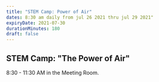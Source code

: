 ```yaml
---
title: "STEM Camp: Power of Air"
dates: 8:30 am daily from jul 26 2021 thru jul 29 2021"
expiryDate: 2021-07-30
durationMinutes: 180
draft: false
---
```

## STEM Camp: "The Power of Air"  
8:30 - 11:30 AM in the Meeting Room.
